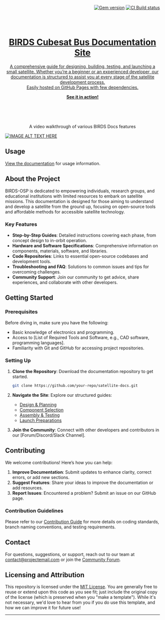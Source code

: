 <p align="right">
    <a href="https://badge.fury.io/rb/just-the-docs"><img src="https://badge.fury.io/rb/just-the-docs.svg" alt="Gem version"></a> <a href="https://github.com/BIRDSOpenSource/BIRDSOpenSource.github.io/actions/workflows/ci.yml"><img src="https://github.com/BIRDSOpenSource/BIRDSOpenSource.github.io/actions/workflows/ci.yml/badge.svg" alt="CI Build status"></a> <a href="https://app.netlify.com/sites/just-the-docs/deploys">
</p>
<br><br>
<p align="center">
    <h1 align="center"> BIRDS Cubesat Bus Documentation Site</h1>
    <p align="center">A comprehensive guide for designing, building, testing, and launching a small satellite. Whether you’re a beginner or an experienced developer, our documentation is structured to assist you at every stage of the satellite development process.<br>Easily hosted on GitHub Pages with few dependencies.</p>
    <p align="center"><strong><a href="https://BIRDSOpenSource.github.io/">See it in action!</a></strong></p>
    <br><br><br>
</p>

<p align="center">A video walkthrough of various BIRDS Docs features</p>

[![IMAGE ALT TEXT HERE](https://img.youtube.com/vi/eHbP0YvnUiI?si=lDnSzHd7lpJlMOno/0.jpg)](https://www.youtube.com/watch?v=eHbP0YvnUiI?si=lDnSzHd7lpJlMOno)

## Usage

[View the documentation][Just the Docs] for usage information.


## About the Project

BIRDS-OSP is dedicated to empowering individuals, research groups, and educational institutions with limited resources to embark on satellite missions. This documentation is designed for those aiming to understand and develop a satellite from the ground up, focusing on open-source tools and affordable methods for accessible satellite technology.

### Key Features

- **Step-by-Step Guides**: Detailed instructions covering each phase, from concept design to in-orbit operation.
- **Hardware and Software Specifications**: Comprehensive information on components, materials, software, and libraries.
- **Code Repositories**: Links to essential open-source codebases and development tools.
- **Troubleshooting and FAQ**: Solutions to common issues and tips for overcoming challenges.
- **Community Support**: Join our community to get advice, share experiences, and collaborate with other developers.

## Getting Started

### Prerequisites

Before diving in, make sure you have the following:

- Basic knowledge of electronics and programming.
- Access to [List of Required Tools and Software, e.g., CAD software, programming languages].
- Familiarity with Git and GitHub for accessing project repositories.

### Setting Up

1. **Clone the Repository**: Download the documentation repository to get started.
   ```bash
   git clone https://github.com/your-repo/satellite-docs.git
   ```
2. **Navigate the Site**: Explore our structured guides:
   - [Design & Planning](#)
   - [Component Selection](#)
   - [Assembly & Testing](#)
   - [Launch Preparations](#)

3. **Join the Community**: Connect with other developers and contributors in our [Forum/Discord/Slack Channel].

## Contributing

We welcome contributions! Here’s how you can help:

1. **Improve Documentation**: Submit updates to enhance clarity, correct errors, or add new sections.
2. **Suggest Features**: Share your ideas to improve the documentation or add resources.
3. **Report Issues**: Encountered a problem? Submit an issue on our GitHub page.

### Contribution Guidelines

Please refer to our [Contribution Guide](#) for more details on coding standards, branch naming conventions, and testing requirements.

## Contact

For questions, suggestions, or support, reach out to our team at [contact@projectemail.com](mailto:contact@projectemail.com) or join the [Community Forum](#).


## Licensing and Attribution

This repository is licensed under the [MIT License]. You are generally free to reuse or extend upon this code as you see fit; just include the original copy of the license (which is preserved when you "make a template"). While it's not necessary, we'd love to hear from you if you do use this template, and how we can improve it for future use!


----

[Jekyll]: https://jekyllrb.com
[Just the Docs]: https://just-the-docs.github.io/just-the-docs/
[GitHub Pages]: https://docs.github.com/en/pages
[GitHub Pages / Actions workflow]: https://github.blog/changelog/2022-07-27-github-pages-custom-github-actions-workflows-beta/
[Bundler]: https://bundler.io
[use this template]: https://github.com/just-the-docs/just-the-docs-template/generate
[`jekyll-default-layout`]: https://github.com/benbalter/jekyll-default-layout
[`jekyll-seo-tag`]: https://jekyll.github.io/jekyll-seo-tag
[MIT License]: https://en.wikipedia.org/wiki/MIT_License
[starter workflows]: https://github.com/actions/starter-workflows/blob/main/pages/jekyll.yml
[actions/starter-workflows]: https://github.com/actions/starter-workflows/blob/main/LICENSE
